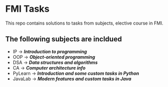 # FMI Tasks

This repo contains solutions to tasks from subjects, elective course in FMI.

The following subjects are incldued
-

-  IP -> ***Introduction to programming***
-  OOP -> ***Object-oriented programming***
-  DSA -> ***Data structures and algorithms***
-  CA -> ***Computer architecture info***
-  PyLearn -> ***Introduction and some custom tasks in Python***
-  JavaLab -> ***Modern features and custom tasks in Java***
